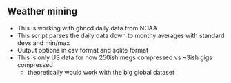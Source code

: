## Weather mining


* This is working with ghncd daily data from NOAA
* This script parses the daily data down to monthy averages with standard devs and min/max
* Output options in csv format and sqlite format
* This is only US data for now 250ish megs compressed vs ~3ish gigs compressed
    * theoretically would work with the big global dataset
